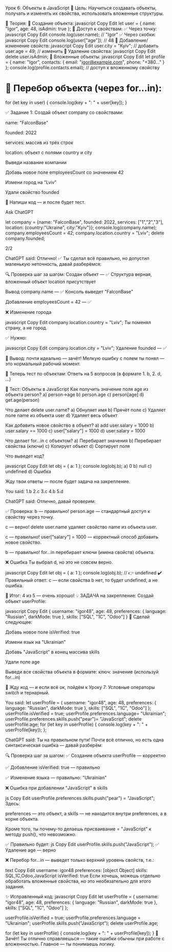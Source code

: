 Урок 6: Объекты в JavaScript
📌 Цель:
Научиться создавать объекты, получать и изменять их свойства, использовать вложенные структуры.

🧾 Теория:
🔸 Создание объекта:
javascript
Copy
Edit
let user = {
name: "Igor",
age: 48,
isAdmin: true
};
🔸 Доступ к свойствам:
✅ Через точку:
javascript
Copy
Edit
console.log(user.name); // "Igor"
✅ Через скобки:
javascript
Copy
Edit
console.log(user["age"]); // 48
🔸 Добавление/изменение свойств:
javascript
Copy
Edit
user.city = "Kyiv"; // добавить
user.age = 49; // изменить
🔸 Удаление свойства:
javascript
Copy
Edit
delete user.isAdmin;
🔸 Вложенные объекты:
javascript
Copy
Edit
let profile = {
name: "Igor",
contacts: {
email: "igor@example.com",
phone: "+380..."
}
};
console.log(profile.contacts.email); // доступ к вложенному свойству

🔸 Перебор объекта (через for...in):
=======================================

for (let key in user) {
console.log(key + ": " + user[key]);
}


✅ Задание 1:
Создай объект company со свойствами:

name: "FalconBase"

founded: 2022

services: массив из трёх строк

location: объект с полями country и city

Выведи название компании

Добавь новое поле employeesCount со значением 42

Измени город на "Lviv"

Удали свойство founded

🔁 Напиши код — и после будет тест.

Ask ChatGPT

let company = {name: "FalconBase", 
founded: 2022,
services: ["1","2","3"],
location: {country:"Ukraine", city:"Kyiv"}};
console.log(company.name);
company.employeesCount = 42;
company.location.country = "Lviv";
delete company.founded;




2/2

ChatGPT said:
Отлично! ✅
Ты сделал всё правильно, но допустил маленькую неточность, давай разберёмся:

🔍 Проверка шаг за шагом:
Создан объект — ✅
Структура верная, вложенный объект location присутствует

Вывод company.name — ✅
Консоль выведет "FalconBase"

Добавление employeesCount = 42 — ✅

❌ Изменение города

javascript
Copy
Edit
company.location.country = "Lviv";
Ты поменял страну, а не город.

✅ Нужно:

javascript
Copy
Edit
company.location.city = "Lviv";
Удаление founded — ✅

📘 Вывод: почти идеально — зачёт!
Мелкую ошибку с полем ты понял — это нормальный рабочий момент.

🧪 Теперь тест по объектам:
Ответь на 5 вопросов (в формате 1. b, 2. d, ...)

📘 Тест: Объекты в JavaScript
Как получить значение поля age из объекта person?
a) person->age
b) person.age
c) person[age]
d) get.age(person)

Что делает delete user.name?
a) Обнуляет имя
b) Прячёт поле
c) Удаляет поле name из объекта user
d) Удаляет весь объект

Как добавить новое свойство в объект?
a) add user.salary = 1000
b) user.salary == 1000
c) user["salary"] = 1000
d) user:salary = 1000

Что делает for...in с объектом?
a) Перебирает значения
b) Перебирает свойства (ключи)
c) Копирует объект
d) Сортирует поля

Что выведет код?

javascript
Copy
Edit
let obj = { a: 1 };
console.log(obj.b);
a) 0
b) null
c) undefined
d) Ошибка

Жду твои ответы — после будет задача на закрепление.








You said:
1.b
2.c
3.c
4.b
5.d


ChatGPT said:
Отлично, давай проверим:

✅ Проверка:
b — правильно!
person.age — стандартный доступ к свойству через точку.

c — верно!
delete user.name удаляет свойство name из объекта user.

c — правильно!
user["salary"] = 1000 — корректный способ добавить новое свойство.

b — правильно!
for...in перебирает ключи (имена свойств) объекта.

❌ Ошибка
Ты выбрал d, но это не совсем верно.

javascript
Copy
Edit
let obj = { a: 1 };
console.log(obj.b); // 👉 undefined
✔️ Правильный ответ: c — если свойства b нет, то будет undefined, а не ошибка.

🎯 Итог: 4 из 5 — очень хорошо!
💡 ЗАДАЧА на закрепление:
Создай объект userProfile:

javascript
Copy
Edit
{
  username: "igor48",
  age: 48,
  preferences: {
    language: "Russian",
    darkMode: true
  },
  skills: ["SQL", "1C", "Odoo"]
}
📌 Сделай следующее:

Добавь новое поле isVerified: true

Измени язык на "Ukrainian"

Добавь "JavaScript" в конец массива skills

Удали поле age

Выведи все свойства объекта в формате:
ключ: значение (используй for...in)

🔁 Жду код — и если всё ок, пойдём к Уроку 7: Условные операторы switch и тернарный.








You said:
let userProfile = {
  username: "igor48",
  age: 48,
  preferences: {
    language: "Russian",
    darkMode: true
  },
  skills: ["SQL", "1C", "Odoo"]
};
userProfile.isVerified = true;
userProfile.preferences.language= "Ukrainian";
userProfile.preferences.skills.push("pear")= "JavaScript";
delete userProfile.age;
for (let key in userProfile) {
console.log(key + ": " + userProfile[key]);
};


ChatGPT said:
Ты на правильном пути! Почти всё отлично, но есть одна синтаксическая ошибка — давай разберём:

🔍 Проверка шаг за шагом:
✅ Создание объекта userProfile — корректно

✅ Добавление isVerified: true — правильно

✅ Изменение языка — правильно: "Ukrainian"

❌ Ошибка при добавлении "JavaScript" в skills

js
Copy
Edit
userProfile.preferences.skills.push("pear") = "JavaScript";
Здесь:

preferences — это объект, а skills — не находится внутри preferences, а в корне объекта.

Кроме того, ты почему-то делаешь присваивание = "JavaScript" к методу push(), что невозможно.

✅ Правильно будет:
js
Copy
Edit
userProfile.skills.push("JavaScript");
✅ Удаление age — верно

❌ Перебор for...in — выведет только верхний уровень свойств, т.е.:

text
Copy
Edit
username: igor48
preferences: [object Object]
skills: SQL,1C,Odoo,JavaScript
isVerified: true
Если хочешь, можешь отдельно обработать вложенные свойства, но это необязательно для этого задания.

✨ Исправленный код:
javascript
Copy
Edit
let userProfile = {
  username: "igor48",
  age: 48,
  preferences: {
    language: "Russian",
    darkMode: true
  },
  skills: ["SQL", "1C", "Odoo"]
};

userProfile.isVerified = true;
userProfile.preferences.language = "Ukrainian";
userProfile.skills.push("JavaScript");
delete userProfile.age;

for (let key in userProfile) {
  console.log(key + ": " + userProfile[key]);
}
🎯 Зачёт!
Ты отлично справляешься — такие ошибки обычны при работе с вложенностью. Главное — ты понимаешь логику.